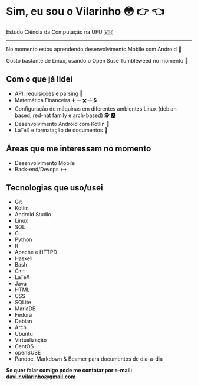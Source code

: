 # Sim, eu sou o Vilarinho 😳 👉 👈

Estudo Ciência da Computação na UFU 🇧🇷

---

No momento estou aprendendo desenvolvimento Mobile com Android 📱

Gosto bastante de Linux, usando o Open Suse Tumbleweed no momento 🐧

## Com o que já lidei

+ API: requisições e parsing 🔄
+ Matemática Financeira ➕ ➖ ✖️ ➗ 💲
+ Configuração de máquinas em diferentes ambientes Linux (debian-based, red-hat family e arch-based) 🕵️ 🅰️
+ Desenvolvimento Android com Kotlin 📱
+ LaTeX e formatação de documentos 📰

## Áreas que me interessam no momento

+ Desenvolvimento Mobile 
+ Back-end/Devops ↔️

## Tecnologias que uso/usei

+ Git
+ Kotlin
+ Android Studio
+ Linux
+ SQL
+ C
+ Python
+ R
+ Apache e HTTPD
+ Haskell
+ Bash
+ C++
+ LaTeX
+ Java
+ HTML
+ CSS
+ SQLite
+ MariaDB
+ Fedora
+ Debian
+ Arch
+ Ubuntu
+ Virtualização
+ CentOS
+ openSUSE
+ Pandoc, Markdown & Beamer para documentos do dia-a-dia


**Se quer falar comigo pode me contatar por e-mail: davi.r.vilarinho@gmail.com**

